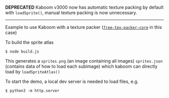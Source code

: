 **DEPRECATED** Kaboom v3000 now has automatic texture packing by default with `loadSprite()`, manual texture packing is now unnecessary.

---

Example to use Kaboom with a texture packer ([`free-tex-packer-core`](https://www.npmjs.com/package/free-tex-packer-core) in this case)

To build the sprite atlas

```
$ node build.js
```

This generates a `sprites.png` (an image containing all images) `sprites.json` (contains data of how to load each subimage) which kaboom can directly load by `loadSpriteAtlas()`

To start the demo, a local dev server is needed to load files, e.g.
```
$ python3 -m http.server
```
